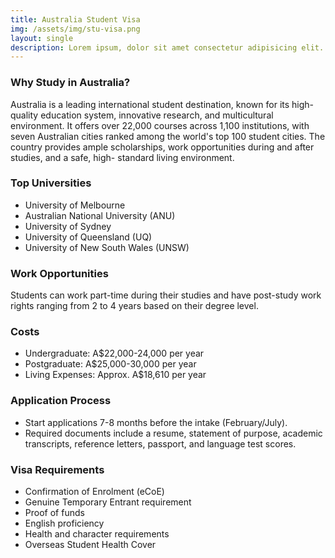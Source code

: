 ```yaml
---
title: Australia Student Visa
img: /assets/img/stu-visa.png
layout: single
description: Lorem ipsum, dolor sit amet consectetur adipisicing elit. Aliquid quasi similique totam, molestias necessitatibus rem dignissimos reprehenderit facilis laborum qui.
---
```


### Why Study in Australia?



Australia is a leading international student destination, known for its high-quality education system, innovative research, and multicultural environment. It offers over 22,000 courses across 1,100 institutions, with seven Australian cities ranked among the world's top 100 student cities. The country provides ample scholarships, work opportunities during and after studies, and a safe, high- standard living environment.

### Top Universities

- University of Melbourne
- Australian National University (ANU)
- University of Sydney
- University of Queensland (UQ)
- University of New South Wales (UNSW)

### Work Opportunities

Students can work part-time during their studies and have post-study work rights ranging from 2 to 4 years based on their degree level.

### Costs

- Undergraduate: A$22,000-24,000 per year
- Postgraduate: A$25,000-30,000 per year
- Living Expenses: Approx. A$18,610 per year

### Application Process

- Start applications 7-8 months before the intake (February/July).
- Required documents include a resume, statement of purpose, academic transcripts, reference letters, passport, and language test scores.

### Visa Requirements

- Confirmation of Enrolment (eCoE)
- Genuine Temporary Entrant requirement
- Proof of funds
- English proficiency
- Health and character requirements
- Overseas Student Health Cover
